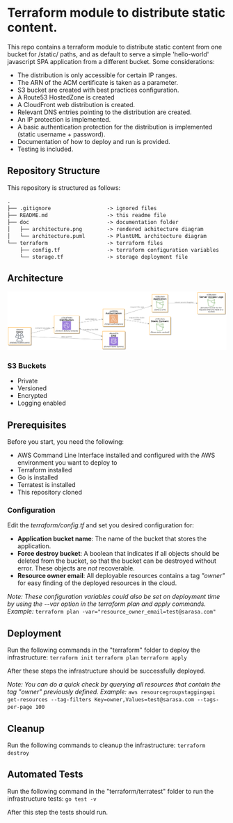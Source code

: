 
# Terraform module to distribute static content.
This repo contains a terraform module to distribute static content from one bucket for /static/ paths, and as default to serve a simple 'hello-world' javascript SPA application from a different bucket. 
Some considerations:
- The distribution is only accessible for certain IP ranges.
- The ARN of the ACM certificate is taken as a parameter.
- S3 bucket are created with best practices configuration.
- A Route53 HostedZone is created
- A CloudFront web distribution is created.
- Relevant DNS entries pointing to the distribution are created.
- An IP protection is implemented.
- A basic authentication protection for the distribution is implemented (static username + password).
- Documentation of how to deploy and run is provided.
- Testing is included.

## Repository Structure
This repository is structured as follows:
```shell
.
├── .gitignore                  -> ignored files
├── README.md                   -> this readme file
├── doc                         -> documentation folder
│   ├── architecture.png        -> rendered achitecture diagram 
│   └── architecture.puml       -> PlantUML architecture diagram
└── terraform                   -> terraform files
    ├── config.tf               -> terraform configuration variables
    └── storage.tf              -> storage deployment file
```
## Architecture
![Architecture](doc/architecture.png?raw=true)
### S3 Buckets
- Private
- Versioned
- Encrypted
- Logging enabled

## Prerequisites
Before you start, you need the following:
- AWS Command Line Interface installed and configured with the AWS environment you want to deploy to
- Terraform installed
- Go is installed
- Terratest is installed
- This repository cloned
### Configuration
Edit the *terraform/config.tf* and set you desired configuration for:
- **Application bucket name**: The name of the bucket that stores the application.
- **Force destroy bucket**: A boolean that indicates if all objects should be deleted from the bucket, so that the bucket can be destroyed without error. These objects are _not_ recoverable.
- **Resource owner email**: All deployable resources contains a tag *"owner"* for easy finding of the deployed resources in the cloud. 

*Note: These configuration variables could also be set on deployment time by using the --var option in the terraform plan and apply commands. Example:*
```terraform plan -var="resource_owner_email=test@sarasa.com"```

## Deployment
Run the following commands in the "terraform" folder to deploy the infrastructure:
```terraform init```
```terraform plan```
```terraform apply``` 

After these steps the infrastructure should be successfully deployed. 

*Note: You can do a quick check by querying all resources that contain the tag "owner" previously defined.  Example:*
```aws resourcegroupstaggingapi get-resources --tag-filters Key=owner,Values=test@sarasa.com --tags-per-page 100```

## Cleanup
Run the following commands to cleanup the infrastructure:
```terraform destroy```

## Automated Tests
Run the following command in the "terraform/terratest" folder to run the infrastructure tests:
```go test -v```

After this step the tests should run. 